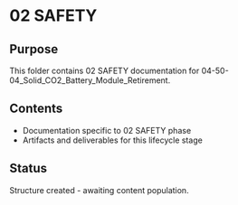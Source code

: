 # 02 SAFETY

## Purpose
This folder contains 02 SAFETY documentation for 04-50-04_Solid_CO2_Battery_Module_Retirement.

## Contents
- Documentation specific to 02 SAFETY phase
- Artifacts and deliverables for this lifecycle stage

## Status
Structure created - awaiting content population.
